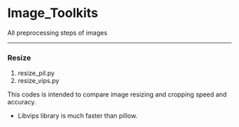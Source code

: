 # Image_Toolkits
All preprocessing steps of images

***

### Resize

1) resize_pil.py
2) resize_vips.py

This codes is intended to compare image resizing and cropping speed and accuracy.
 - Libvips library is much faster than pillow.
